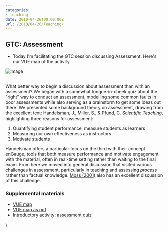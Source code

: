 ```yaml
---
categories:
- teaching
date: 2010-04-26T00:00:00Z
url: /2010/04/26/Teaching/
---
```


GTC: Assessment
---------------

-   Today I'm facilitating the GTC session discussing Assessment. Here's
    our VUE map of the activity.

![image](http://openwetware.org/images/7/7f/Assessment-copy.png)

\
 What better way to begin a discussion about assessment than with an
assessment? We began with a somewhat tongue-in-cheek quiz about the
"right" way to conduct an assessment, modelling some common faults in
poor assessments while also serving as a brainstorm to get some ideas
out there. We presented some background theory on assessment, drawing
from the excellent text: Handelsman, J., Miller, S., & Pfund, C.
[*Scientific
Teaching*](http://www.amazon.com/Scientific-Teaching-Jo-Handelsman/dp/1429201886 "http://www.amazon.com/Scientific-Teaching-Jo-Handelsman/dp/1429201886"),
highlighting three reasons for assessment:

1.  Quantifying student performance, measure students as learners
2.  Measuring our own effectiveness as instructors
3.  Motivate students

Handelsman offers a particular focus on the third with their concept
enGauge, tools that both measure performance and motivate engagement
with the material, often in real-time setting rather than waiting to the
final exam. From here we moved into general discussion that visited
various challenges in assessment, particularly in teaching and assessing
*process* rather than factual knowledge. [Moss
(2001)](http://hdl.handle.net/10.1080/09500690010016030 "doi:10.1080/09500690010016030")
also has an excellent discussion of this challenge.

### Supplemental materials

-   [VUE
    map](http://dl.dropbox.com/u/3982238/Assessment.vue "http://dl.dropbox.com/u/3982238/Assessment.vue")
-   [VUE map as
    pdf](http://dl.dropbox.com/u/3982238/Assessment-copy.pdf "http://dl.dropbox.com/u/3982238/Assessment-copy.pdf")
-   Introductory activity: [assessment
    quiz](http://dl.dropbox.com/u/3982238/assessment_exam.doc "http://dl.dropbox.com/u/3982238/assessment_exam.doc")

\

